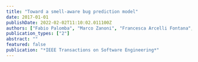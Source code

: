 ```yaml
---
title: "Toward a smell-aware bug prediction model"
date: 2017-01-01
publishDate: 2022-02-02T11:10:02.011100Z
authors: ["Fabio Palomba", "Marco Zanoni", "Francesca Arcelli Fontana", "Andrea De Lucia", "Rocco Oliveto"]
publication_types: ["2"]
abstract: ""
featured: false
publication: "*IEEE Transactions on Software Engineering*"
---
```


